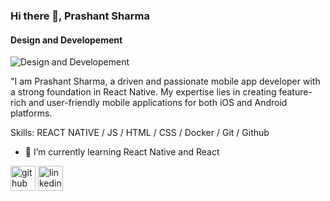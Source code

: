 ### Hi there 👋, Prashant Sharma
#### Design and Developement
![Design and Developement](https://media.licdn.com/dms/image/D5616AQEuaEYInaNEHQ/profile-displaybackgroundimage-shrink_350_1400/0/1707062263992?e=1723680000&v=beta&t=WA3AB08_RkUSg9UX-i0wyj0jnA5yBOyyt5X4iNYlXHo)

"I am Prashant Sharma, a driven and passionate mobile app developer with a strong foundation in React Native. My expertise lies in creating feature-rich and user-friendly mobile applications for both iOS and Android platforms.

Skills: REACT NATIVE / JS / HTML / CSS / Docker / Git / Github

- 🌱 I’m currently learning React Native and React 


[<img src='https://cdn.jsdelivr.net/npm/simple-icons@3.0.1/icons/github.svg' alt='github' height='40'>](https://github.com/sharmaprashant217)  [<img src='https://cdn.jsdelivr.net/npm/simple-icons@3.0.1/icons/linkedin.svg' alt='linkedin' height='40'>](https://www.linkedin.com/in/prashant-sharma-b2b69a1b1?lipi=urn%3Ali%3Apage%3Ad_flagship3_profile_view_base_contact_details%3Bs8dM%2FAtGQXW9gEt8D5l6xQ%3D%3D/)

